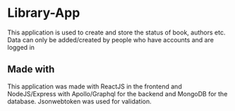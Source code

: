 # Library-App
This application is used to create and store the status of book, authors etc. Data can only be added/created by people who have accounts and are logged in

## Made with
This application was made with ReactJS in the frontend and NodeJS/Express with Apollo/Graphql for the backend and MongoDB for the database. Jsonwebtoken was used for validation.
